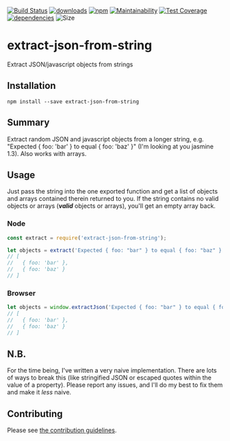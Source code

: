 [![Build Status](https://travis-ci.org/tandrewnichols/extract-json-from-string.png)](https://travis-ci.org/tandrewnichols/extract-json-from-string) [![downloads](http://img.shields.io/npm/dm/extract-json-from-string.svg)](https://npmjs.org/package/extract-json-from-string) [![npm](http://img.shields.io/npm/v/extract-json-from-string.svg)](https://npmjs.org/package/extract-json-from-string) [![Maintainability](https://api.codeclimate.com/v1/badges/b25fdcdef562b02676bc/maintainability)](https://codeclimate.com/github/tandrewnichols/extract-json-from-string/maintainability) [![Test Coverage](https://api.codeclimate.com/v1/badges/b25fdcdef562b02676bc/test_coverage)](https://codeclimate.com/github/tandrewnichols/extract-json-from-string/test_coverage) [![dependencies](https://david-dm.org/tandrewnichols/extract-json-from-string.png)](https://david-dm.org/tandrewnichols/extract-json-from-string) ![Size](https://img.shields.io/badge/size-1097b-brightgreen.svg)

# extract-json-from-string

Extract JSON/javascript objects from strings

## Installation

`npm install --save extract-json-from-string`

## Summary

Extract random JSON and javascript objects from a longer string, e.g. "Expected { foo: 'bar' } to equal { foo: 'baz' }" (I'm looking at you jasmine 1.3). Also works with arrays.

## Usage

Just pass the string into the one exported function and get a list of objects and arrays contained therein returned to you. If the string contains no valid objects or arrays (**_valid_** objects or arrays), you'll get an empty array back.

### Node

```js
const extract = require('extract-json-from-string');

let objects = extract('Expected { foo: "bar" } to equal { foo: "baz" }');
// [
//   { foo: 'bar' },
//   { foo: 'baz' }
// ]
```

### Browser

```js
let objects = window.extractJson('Expected { foo: "bar" } to equal { foo: "baz" }');
// [
//   { foo: 'bar' },
//   { foo: 'baz' }
// ]
```

## N.B.

For the time being, I've written a very naive implementation. There are lots of ways to break this (like stringified JSON or escaped quotes within the value of a property). Please report any issues, and I'll do my best to fix them and make it _less_ naive.

## Contributing

Please see [the contribution guidelines](CONTRIBUTING.md).
